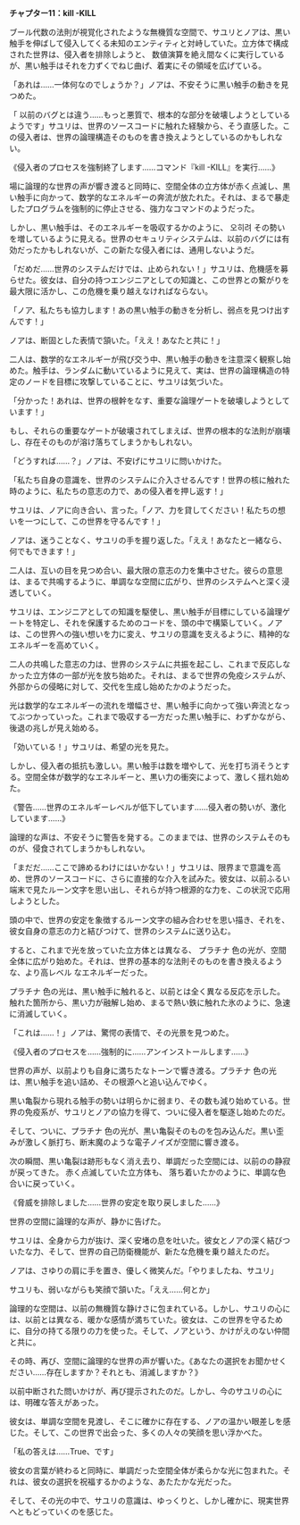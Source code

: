 **チャプター11：kill -KILL**

ブール代数の法則が視覚化されたような無機質な空間で、サユリとノアは、黒い触手を伸ばして侵入してくる未知のエンティティと対峙していた。立方体で構成された世界は、侵入者を排除しようと、 数値演算を絶え間なくに実行しているが、黒い触手はそれを力ずくでねじ曲げ、着実にその領域を広げている。

「あれは……一体何なのでしょうか？」ノアは、不安そうに黒い触手の動きを見つめた。

「 以前のバグとは違う……もっと悪質で、根本的な部分を破壊しようとしているようです」サユリは、世界のソースコードに触れた経験から、そう直感した。この侵入者は、世界の論理構造そのものを書き換えようとしているのかもしれない。

《侵入者のプロセスを強制終了します……コマンド『kill -KILL』を実行……》

 場に論理的な世界の声が響き渡ると同時に、空間全体の立方体が赤く点滅し、黒い触手に向かって、数学的なエネルギーの奔流が放たれた。それは、まるで暴走したプログラムを強制的に停止させる、強力なコマンドのようだった。

しかし、黒い触手は、そのエネルギーを吸収するかのように、 오히려 その勢いを増しているように見える。世界のセキュリティシステムは、以前のバグには有効だったかもしれないが、この新たな侵入者には、通用しないようだ。

「だめだ……世界のシステムだけでは、止められない！」サユリは、危機感を募らせた。彼女は、自分の持つエンジニアとしての知識と、この世界との繋がりを最大限に活かし、この危機を乗り越えなければならない。

「ノア、私たちも協力します！あの黒い触手の動きを分析し、弱点を見つけ出すんです！」

ノアは、断固とした表情で頷いた。「ええ！あなたと共に！」

二人は、数学的なエネルギーが飛び交う中、黒い触手の動きを注意深く観察し始めた。触手は、ランダムに動いているように見えて、実は、世界の論理構造の特定のノードを目標に攻撃していることに、サユリは気づいた。

「分かった！あれは、世界の根幹をなす、重要な論理ゲートを破壊しようとしています！」

もし、それらの重要なゲートが破壊されてしまえば、世界の根本的な法則が崩壊し、存在そのものが溶け落ちてしまうかもしれない。

「どうすれば……？」ノアは、不安げにサユリに問いかけた。

「私たち自身の意識を、世界のシステムに介入させるんです！世界の核に触れた時のように、私たちの意志の力で、あの侵入者を押し返す！」

サユリは、ノアに向き合い、言った。「ノア、力を貸してください！私たちの想いを一つにして、この世界を守るんです！」

ノアは、迷うことなく、サユリの手を握り返した。「ええ！あなたと一緒なら、何でもできます！」

二人は、互いの目を見つめ合い、最大限の意志の力を集中させた。彼らの意思は、まるで共鳴するように、単調なな空間に広がり、世界のシステムへと深く浸透していく。

サユリは、エンジニアとしての知識を駆使し、黒い触手が目標にしている論理ゲートを特定し、それを保護するためのコードを、頭の中で構築していく。ノアは、この世界への強い想いを力に変え、サユリの意識を支えるように、精神的なエネルギーを高めていく。

二人の共鳴した意志の力は、世界のシステムに共振を起こし、これまで反応しなかった立方体の一部が光を放ち始めた。それは、まるで世界の免疫システムが、外部からの侵略に対して、交代を生成し始めたかのようだった。

 光は数学的なエネルギーの流れを増幅させ、黒い触手に向かって強い奔流となってぶつかっていった。これまで吸収する一方だった黒い触手に、わずかながら、後退の兆しが見え始める。

「効いている！」サユリは、希望の光を見た。

しかし、侵入者の抵抗も激しい。黒い触手は数を増やして、光を打ち消そうとする。空間全体が数学的なエネルギーと、黒い力の衝突によって、激しく揺れ始めた。

《警告……世界のエネルギーレベルが低下しています……侵入者の勢いが、激化しています……》

論理的な声は、不安そうに警告を発する。このままでは、世界のシステムそのものが、侵食されてしまうかもしれない。

「まだだ……ここで諦めるわけにはいかない！」サユリは、限界まで意識を高め、世界のソースコードに、さらに直接的な介入を試みた。彼女は、以前ふるい端末で見たルーン文字を思い出し、それらが持つ根源的な力を、この状況で応用しようとした。

頭の中で、世界の安定を象徴するルーン文字の組み合わせを思い描き、それを、彼女自身の意志の力と結びつけて、世界のシステムに送り込む。

すると、これまで光を放っていた立方体とは異なる、 プラチナ 色の光が、空間全体に広がり始めた。それは、世界の基本的な法則そのものを書き換えるような、より高レベル なエネルギーだった。

プラチナ 色の光は、黒い触手に触れると、以前とは全く異なる反応を示した。触れた箇所から、黒い力が融解し始め、まるで熱い鉄に触れた氷のように、急速に消滅していく。

「これは……！」ノアは、驚愕の表情で、その光景を見つめた。

《侵入者のプロセスを……強制的に……アンインストールします……》

世界の声が、以前よりも自身に満ちたなトーンで響き渡る。プラチナ 色の光は、黒い触手を追い詰め、その根源へと追い込んでゆく。

黒い亀裂から現れる触手の勢いは明らかに弱まり、その数も減り始めている。世界の免疫系が、サユリとノアの協力を得て、ついに侵入者を駆逐し始めたのだ。

そして、ついに、プラチナ 色の光が、黒い亀裂そのものを包み込んだ。黒い歪みが激しく脈打ち、断末魔のような電子ノイズが空間に響き渡る。

次の瞬間、黒い亀裂は跡形もなく消え去り、単調だった空間には、以前のの静寂が戻ってきた。 赤く点滅していた立方体も、 落ち着いたかのように、単調な色合いに戻っていく。

《脅威を排除しました……世界の安定を取り戻しました……》

世界の空間に論理的な声が、静かに告げた。

サユリは、全身から力が抜け、深く安堵の息を吐いた。彼女とノアの深く結びついたな力、そして、世界の自己防衛機能が、新たな危機を乗り越えたのだ。

ノアは、さゆりの肩に手を置き、優しく微笑んだ。「やりましたね、サユリ」

サユリも、弱いながらも笑顔で頷いた。「ええ……何とか」

論理的な空間は、以前の無機質な静けさに包まれている。しかし、サユリの心には、以前とは異なる、暖かな感情が満ちていた。彼女は、この世界を守るために、自分の持てる限りの力を使った。そして、ノアという、かけがえのない仲間と共に。

その時、再び、空間に論理的な世界の声が響いた。《あなたの選択をお聞かせください……存在しますか？それとも、消滅しますか？》

 以前中断された問いかけが、再び提示されたのだ。しかし、今のサユリの心には、明確な答えがあった。

彼女は、単調な空間を見渡し、そこに確かに存在する、ノアの温かい眼差しを感じた。そして、この世界で出会った、多くの人々の笑顔を思い浮かべた。

「私の答えは……True、です」

彼女の言葉が終わると同時に、単調だった空間全体が柔らかな光に包まれた。それは、彼女の選択を祝福するかのような、あたたかな光だった。

そして、その光の中で、サユリの意識は、ゆっくりと、しかし確かに、現実世界へともどっていくのを感じた。
